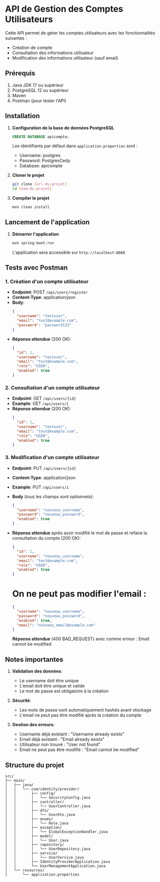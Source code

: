 # API de Gestion des Comptes Utilisateurs

Cette API permet de gérer les comptes utilisateurs avec les fonctionnalités suivantes :
- Création de compte
- Consultation des informations utilisateur
- Modification des informations utilisateur (sauf email)

## Prérequis

1. Java JDK 17 ou supérieur
2. PostgreSQL 12 ou supérieur
3. Maven
4. Postman (pour tester l'API)

## Installation

1. **Configuration de la base de données PostgreSQL**
   ```sql
   CREATE DATABASE apicompte;
   ```
   Les identifiants par défaut dans `application.properties` sont :
   - Username: postgres
   - Password: PostgresCedy
   - Database: apicompte

2. **Cloner le projet**
   ```bash
   git clone [url-du-projet]
   cd [nom-du-projet]
   ```

3. **Compiler le projet**
   ```bash
   mvn clean install
   ```

## Lancement de l'application

1. **Démarrer l'application**
   ```bash
   mvn spring-boot:run
   ```
   L'application sera accessible sur `http://localhost:8080`

## Tests avec Postman

### 1. Création d'un compte utilisateur
- **Endpoint**: POST `/api/users/register`
- **Content-Type**: application/json
- **Body**:
  ```json
  {
    "username": "testuser",
    "email": "test@example.com",
    "password": "password123"
  }
  ```
- **Réponse attendue** (200 OK):
  ```json
  {
    "id": 1,
    "username": "testuser",
    "email": "test@example.com",
    "role": "USER",
    "enabled": true
  }
  ```

### 2. Consultation d'un compte utilisateur
- **Endpoint**: GET `/api/users/{id}`
- **Example**: GET `/api/users/1`
- **Réponse attendue** (200 OK):
  ```json
  {
    "id": 1,
    "username": "testuser",
    "email": "test@example.com",
    "role": "USER",
    "enabled": true
  }
  ```

### 3. Modification d'un compte utilisateur
- **Endpoint**: PUT `/api/users/{id}`
- **Content-Type**: application/json
- **Example**: PUT `/api/users/1`
- **Body** (tous les champs sont optionnels):
  ```json
  {
    "username": "nouveau_username",
    "password": "nouveau_password",
    "enabled": true
  }
  ```
- **Réponse attendue** après avoir modifié le mot de passe et refaire la consultation du compte (200 OK):
  ```json
  {
    "id": 1,
    "username": "nouveau_username",
    "email": "test@example.com",
    "role": "USER",
    "enabled": true
  }
  ```

  # On ne peut pas modifier l'email :
  ```json
  {
    "username": "nouveau_username",
    "password": "nouveau_password",
    "enabled": true,
    "email": "nouveau_email@example.com"  
  }
  ```
  **Réponse attendue** (400 BAD_REQUEST) avec comme erreur : Email cannot be modified 

## Notes importantes

1. **Validation des données**:
   - Le username doit être unique
   - L'email doit être unique et valide
   - Le mot de passe est obligatoire à la création

2. **Sécurité**:
   - Les mots de passe sont automatiquement hashés avant stockage
   - L'email ne peut pas être modifié après la création du compte

3. **Gestion des erreurs**:
   - Username déjà existant : "Username already exists"
   - Email déjà existant : "Email already exists"
   - Utilisateur non trouvé : "User not found"
   - Email ne peut pas être modifié : "Email cannot be modified"

## Structure du projet

```
src/
├── main/
│   ├── java/
│   │   └── com/identity/provider/
│   │       ├── config/
│   │       │   └── SecurityConfig.java
│   │       ├── controller/
│   │       │   └── UserController.java
│   │       ├── dto/
│   │       │   └── UserDto.java
│   │       ├── enums/
│   │       │   └── Role.java
│   │       ├── exception/
│   │       │   └── GlobalExceptionHandler.java
│   │       ├── model/
│   │       │   └── User.java
│   │       ├── repository/
│   │       │   └── UserRepository.java
│   │       ├── service/
│   │       │   └── UserService.java
│   │       ├── IdentityProviderApplication.java
│   │       └── UserManagementApplication.java
│   └── resources/
│       └── application.properties
``` 
